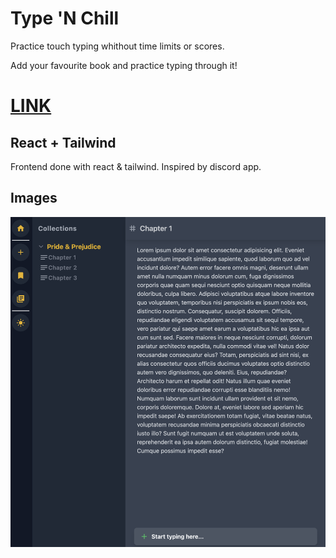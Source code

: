 # Type 'N Chill
Practice touch typing whithout time limits or scores.

Add your favourite book and practice typing through it!

# [LINK](https://bakeluco.github.io/typeNchill/)

## React + Tailwind
Frontend done with react & tailwind. Inspired by discord app.

## Images
![Demo](./src/assets/demo1.png)